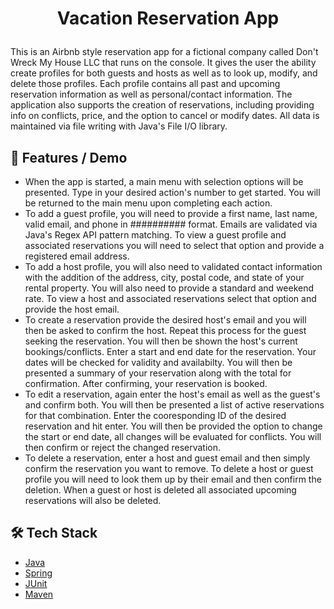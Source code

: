 
# <p align="center">Vacation Reservation App</p>

This is an Airbnb style reservation app for a fictional company called Don't Wreck My House LLC that runs on the console. It gives the user the ability create profiles for both guests and hosts as well as to look up, modify, and delete those profiles. Each profile contains all past and upcoming reservation information as well as personal/contact information. The application also supports the creation of reservations, including providing info on conflicts, price, and the option to cancel or modify dates. All data is maintained via file writing with Java's File I/O library.

## 🧐 Features  / Demo
- When the app is started, a main menu with selection options will be presented. Type in your desired action's number to get started. You will be returned to the main menu upon completing each action.
- To add a guest profile, you will need to provide a first name, last name, valid email, and phone in ########## format. Emails are validated via Java's Regex API pattern matching. To view a guest profile and associated reservations you will need to select that option and provide a registered email address.
- To add a host profile, you will also need to validated contact information with the addition of the address, city, postal code, and state of your rental property. You will also need to provide a standard and weekend rate. To view a host and associated reservations select that option and provide the host email.
- To create a reservation provide the desired host's email and you will then be asked to confirm the host. Repeat this process for the guest seeking the reservation. You will then be shown the host's current bookings/conflicts. Enter a start and end date for the reservation. Your dates will be checked for validity and availabilty. You will then be presented a summary of your reservation along with the total for confirmation. After confirming, your reservation is booked.
- To edit a reservation, again enter the host's email as well as the guest's and confirm both. You will then be presented a list of active reservations for that combination. Enter the cooresponding ID of the desired reservation and hit enter. You will then be provided the option to change the start or end date, all changes will be evaluated for conflicts. You will then confirm or reject the changed reservation.
- To delete a reservation, enter a host and guest email and then simply confirm the reservation you want to remove. To delete a host or guest profile you will need to look them up by their email and then confirm the deletion. When a guest or host is deleted all associated upcoming reservations will also be deleted.

## 🛠️ Tech Stack
- [Java](https://www.java.com/)
- [Spring](https://spring.io)
- [JUnit](https://junit.org/junit5/)
- [Maven](https://maven.apache.org/)      